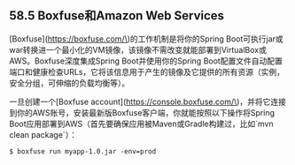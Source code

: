 ## 58.5 Boxfuse和Amazon Web Services

\[Boxfuse\]\(https://boxfuse.com/\)的工作机制是将你的Spring Boot可执行jar或war转换进一个最小化的VM镜像，该镜像不需改变就能部署到VirtualBox或AWS。Boxfuse深度集成Spring Boot并使用你的Spring Boot配置文件自动配置端口和健康检查URLs，它将该信息用于产生的镜像及它提供的所有资源（实例，安全分组，可伸缩的负载均衡等）。

一旦创建一个\[Boxfuse account\]\(https://console.boxfuse.com/\)，并将它连接到你的AWS账号，安装最新版Boxfuse客户端，你就能按照以下操作将Spring Boot应用部署到AWS（首先要确保应用被Maven或Gradle构建过，比如\`mvn clean package\`）：

```
$ boxfuse run myapp-1.0.jar -env=prod
```



